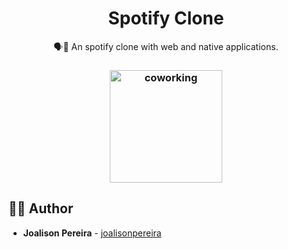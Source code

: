 <h1 align="center">
  <strong>Spotify Clone</strong>
</h1>

<p align="center">
🗣👥 An spotify clone with web and native applications.
</p>

<h3 align="center">
  <img alt="coworking" 
    src="./logo/rec1.png?raw=true" width="180px"/>
</h3>

## 🙋‍♂️ Author

- **Joalison Pereira** - [joalisonpereira](https://github.com/joalisonpereira)
